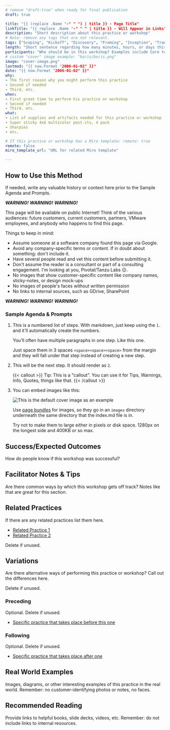 ```yaml
---
# remove "draft:true" when ready for final publication
draft: true

title: "{{ (replace .Name "-" " ") | title }} - Page Title"
linkTitle: "{{ replace .Name "-" " " | title }} - Will Appear in Links"
description: "Short description about this practice or workshop"
# Note: remove any tags that are not relevant.
tags: ["Scoping", "Kickoff", "Discovery", "Framing", "Inception", "Transition", "Modernization", "Delivery"]
length: "Short sentence regarding how many minutes, hours, or days this workshop takes"
participants: "Who should be in this workshop? Examples include Core team, product stakeholders, designers, developers, etc."
# custom "cover" image example: "boris/boris.png"
image: "cover-image.png"
lastmod: "{{ now.Format "2006-01-02" }}"
date: "{{ now.Format "2006-01-02" }}"
why:
- The first reason why you might perform this practice
- Second if needed
- Third, etc.
when:
- First great time to perform his practice or workshop
- Second if needed
- Third, etc.
what:
- List of supplies and artifacts needed for this practice or workshop
- Super sticky 4x6 multicolor post-its, 4 pack
- Sharpies
- etc.

# If this practice or workshop has a Miro template: remote: true
remote: false
miro_template_url: "URL for related Miro template"

---
```


## How to Use this Method

If needed, write any valuable history or context here prior to the Sample Agenda and Prompts.

**_WARNING!_** **_WARNING!_** **_WARNING!_**

This page will be available on public Internet! Think of the various audiences: future customers, current customers, partners, VMware employees, and anybody who happens to find this page.

Things to keep in mind:

-   Assume someone at a software company found this page via Google.
-   Avoid any company-specific terms or content. If in doubt about something: don't include it.
-   Have several people read and vet this content before submitting it.
-   Don't assume the reader is a consultant or part of a consulting engagement. I'm looking at you, Pivotal/Tanzu Labs 😉.
-   No images that show customer-specific content like company names, sticky-notes, or design mock-ups
-   No images of people's faces without written permission
-   No links to internal sources, such as GDrive, SharePoint

**_WARNING!_** **_WARNING!_** **_WARNING!_**

### Sample Agenda & Prompts

1. This is a numbered list of steps. With markdown, just keep using the `1.` and it'll automatically create the numbers.

    You'll often have multiple paragraphs in one step. Like this one.

    Just space them in 3 spaces `<space><space><space>` from the margin and they will fall under that step instead of creating a new step.

1. This will be the next step. It should render as `2`.

    {{< callout >}}
    Tip: This is a "callout". You can use it for Tips, Warnings, Info, Quotes, things like that.
    {{< /callout >}}

1. You can embed images like this:

    ![This is the default cover image as an example](/images/default-cover.png)

    Use [page bundles](https://gohugo.io/content-management/organization/#page-bundles) for images, so they go in an `images` directory underneath the same directory that the index.md file is in.

    Try not to make them to large either in pixels or disk space. 1280px on the longest side and 400KB or so max.

## Success/Expected Outcomes

How do people know if this workshop was successful?

## Facilitator Notes & Tips

Are there common ways by which this workshop gets off track? Notes like that are great for this section.

## Related Practices

If there are any related practices list them here.

-   [Related Practice 1](/practices/related-practice-1)
-   [Related Practice 2](/practices/related-practice-2)

Delete if unused.

## Variations

Are there alternative ways of performing this practice or workshop? Call out the differences here.

Delete if unused.

### Preceding

Optional. Delete if unused.

-   [Specific practice that takes place before this one](/practices/related-practice-before)

### Following

Optional. Delete if unused.

-   [Specific practice that takes place after one](/practices/related-practice-after)

## Real World Examples

Images, diagrams, or other interesting examples of this practice in the real world. Remember: no customer-identifying photos or notes, no faces.

## Recommended Reading

Provide links to helpful books, slide decks, videos, etc. Remember: do not include links to internal resources.
